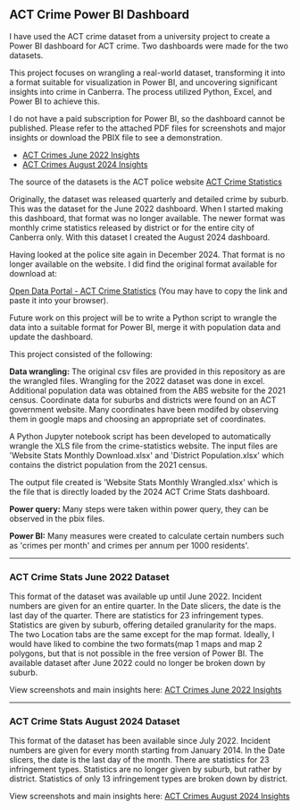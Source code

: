 ## ACT Crime Power BI Dashboard
I have used  the ACT crime dataset from a university project to create a Power BI dashboard for ACT crime. Two dashboards were made for the two datasets.

This project focuses on wrangling a real-world dataset, transforming it into a format suitable for visualization in Power BI, and uncovering significant insights into crime in Canberra. The process utilized Python, Excel, and Power BI to achieve this.

I do not have a paid subscription for Power BI, so the dashboard cannot be published. Please refer to the attached PDF files for screenshots and major insights or download the PBIX file to see a demonstration.  
- [ACT Crimes June 2022 Insights](ACT%20Crime%20Stats%20June%202022%20-%20Insights.pdf)
- [ACT Crimes August 2024 Insights](ACT%20Crime%20Stats%20August%202024%20-%20Insights.pdf)

The source of the datasets is the ACT police website
[ACT Crime Statistics](https://www.policenews.act.gov.au/crime-statistics-and-data/crime-statistics)

Originally, the dataset was released quarterly and detailed crime by suburb. This was the dataset for the June 2022 dashboard. When I started making this dashboard, that format was no longer available. The newer format was monthly crime statistics released by district or for the entire city of Canberra only. With this dataset I created the August 2024 dashboard.

Having looked at the police site again in December 2024. That format is no longer available on the website. I did find the original format available for download at:

[Open Data Portal - ACT Crime Statistics](https://www.data.act.gov.au/Justice-Safety-and-Emergency/ACT-Crime-Statistics/2egm-dieb/about_data) (You may have to copy the link and paste it into your browser).

Future work on this project will be to write a Python script to wrangle the data into a suitable format for Power BI, merge it with population data and update the dashboard.

This project consisted of the following:

**Data wrangling:** The original csv files are provided in this repository as are the wrangled files. Wrangling for the 2022 dataset was done in excel.
Additional population data was obtained from the ABS website for the 2021 census.
Coordinate data for suburbs and districts were found on an ACT government website. Many coordinates have been modifed by observing them in google maps and choosing an appropriate set of coordinates.  

A Python Jupyter notebook script has been developed to automatically wrangle the XLS file from the crime-statistics website. The input files are 'Website Stats Monthly Download.xlsx' and 'District Population.xlsx' which contains the district population from the 2021 census.  

The output file created is 'Website Stats Monthly Wrangled.xlsx' which is the file that is directly loaded by the 2024 ACT Crime Stats dashboard.

**Power query:** Many steps were taken within power query, they can be observed in the pbix files.

**Power BI:** Many measures were created to calculate certain numbers such as 'crimes per month' and crimes per annum per 1000 residents'. 

---

### ACT Crime Stats June 2022 Dataset

This format of the dataset was available up until June 2022.
Incident numbers are given for an entire quarter. 
In the Date slicers, the date is the last day of the quarter. 
There are statistics for 23 infringement types.
Statistics are given by suburb, offering detailed granularity for the maps.
The two Location tabs are the same except for the map format. Ideally, I would have liked to combine the two formats(map 1 maps and map 2 polygons, but that is not possible in the free version of Power BI.
The available dataset after June 2022 could no longer be broken down by suburb.

View screenshots and main insights here: [ACT Crimes June 2022 Insights](ACT%20Crime%20Stats%20June%202022%20-%20Insights.pdf)


---

### ACT Crime Stats August 2024 Dataset
This format of the dataset has been available since July 2022.
Incident numbers are given for every month starting from January 2014. 
In the Date slicers, the date is the last day of the month. 
There are statistics for 23 infringement types.
Statistics are no longer given by suburb, but rather by district. 
Statistics of only 13 infringement types are broken down by district.

View screenshots and main insights here: [ACT Crimes August 2024 Insights](ACT%20Crime%20Stats%20August%202024%20-%20Insights.pdf)




